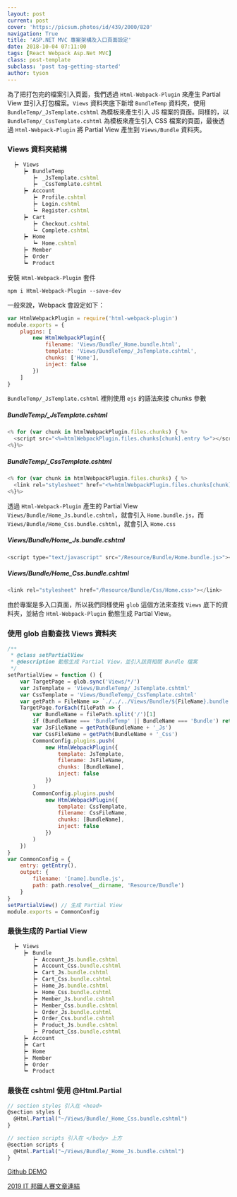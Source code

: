```yaml
---
layout: post
current: post
cover: 'https://picsum.photos/id/439/2000/820'
navigation: True
title: 'ASP.NET MVC 專案架構及入口頁面設定'
date: 2018-10-04 07:11:00
tags: [React Webpack Asp.Net MVC]
class: post-template
subclass: 'post tag-getting-started'
author: tyson
---
```


為了把打包完的檔案引入頁面，我們透過 `Html-Webpack-Plugin` 來產生 Partial View 並引入打包檔案。`Views` 資料夾底下新增 `BundleTemp` 資料夾，使用 `BundleTemp/_JsTemplate.cshtml` 為模板來產生引入 JS 檔案的頁面。同樣的，以 `BundleTemp/_CssTemplate.cshtml` 為模板來產生引入 CSS 檔案的頁面，最後透過 `Html-Webpack-Plugin` 將 Partial View 產生到 `Views/Bundle` 資料夾。

### Views 資料夾結構

```javascript
  ┝╸ Views
     ┝╸ BundleTemp
        ┝╸ _JsTemplate.cshtml
        ┝╸ _CssTemplate.cshtml
     ┝╸ Account
        ┝╸ Profile.cshtml
        ┝╸ Login.cshtml
        ┕╸ Register.cshtml
     ┝╸ Cart
        ┝╸ Checkout.cshtml
        ┕╸ Complete.cshtml
     ┝╸ Home
        ┕╸ Home.cshtml
     ┝╸ Member
     ┝╸ Order
     ┕╸ Product
```

安裝 `Html-Webpack-Plugin` 套件

```
npm i Html-Webpack-Plugin --save-dev
```

一般來說，Webpack 會設定如下：

```javascript
var HtmlWebpackPlugin = require('html-webpack-plugin')
module.exports = {
    plugins: [
        new HtmlWebpackPlugin({
            filename: 'Views/Bundle/_Home.bundle.html',
            template: 'Views/BundleTemp/_JsTemplate.cshtml',
            chunks: ['Home'],
            inject: false
        })
    ]
}
```

`BundleTemp/_JsTemplate.cshtml` 裡則使用 `ejs` 的語法來接 chunks 參數

##### BundleTemp/\_JsTemplate.cshtml

```javascript
<% for (var chunk in htmlWebpackPlugin.files.chunks) { %>
  <script src="<%=htmlWebpackPlugin.files.chunks[chunk].entry %>"></script>
<%}%>
```

##### BundleTemp/\_CssTemplate.cshtml

```javascript
<% for (var chunk in htmlWebpackPlugin.files.chunks) { %>
  <link rel="stylesheet" href="<%=htmlWebpackPlugin.files.chunks[chunk].css %>"></link>
<%}%>
```

透過 `Html-Webpack-Plugin` 產生的 Partial View `Views/Bundle/Home_Js.bundle.cshtml`，就會引入 `Home.bundle.js`，而 `Views/Bundle/Home_Css.bundle.cshtml`，就會引入 `Home.css`

##### Views/Bundle/Home_Js.bundle.cshtml

```javascript
<script type="text/javascript" src="/Resource/Bundle/Home.bundle.js>"></script>
```

##### Views/Bundle/Home_Css.bundle.cshtml

```javascript
<link rel="stylesheet" href="/Resource/Bundle/Css/Home.css>"></link>
```

由於專案是多入口頁面，所以我們同樣使用 `glob` 這個方法來查找 `Views` 底下的資料夾，並結合 `Html-Webpack-Plugin` 動態生成 Partial View。

### 使用 glob 自動查找 Views 資料夾

```javascript
/**
 * @class setPartialView
 * @description 動態生成 Partial View，並引入該頁相關 Bundle 檔案
 */
setPartialView = function () {
    var TargetPage = glob.sync('Views/*/')
    var JsTemplate = 'Views/BundleTemp/_JsTemplate.cshtml'
    var CssTemplate = 'Views/BundleTemp/_CssTemplate.cshtml'
    var getPath = FileName => `./../../Views/Bundle/${FileName}.bundle.cshtml`
    TargetPage.forEach(filePath => {
        var BundleName = filePath.split('/')[1]
        if (BundleName === 'BundleTemp' || BundleName === 'Bundle') return false
        var JsFileName = getPath(BundleName + '_Js')
        var CssFileName = getPath(BundleName + '_Css')
        CommonConfig.plugins.push(
            new HtmlWebpackPlugin({
                template: JsTemplate,
                filename: JsFileName,
                chunks: [BundleName],
                inject: false
            })
        )
        CommonConfig.plugins.push(
            new HtmlWebpackPlugin({
                template: CssTemplate,
                filename: CssFileName,
                chunks: [BundleName],
                inject: false
            })
        )
    })
}
var CommonConfig = {
    entry: getEntry(),
    output: {
        filename: '[name].bundle.js',
        path: path.resolve(__dirname, 'Resource/Bundle')
    }
}
setPartialView() // 生成 Partial View
module.exports = CommonConfig
```

### 最後生成的 Partial View

```javascript
  ┝╸ Views
     ┝╸ Bundle
        ┝╸ Account_Js.bundle.cshtml
        ┝╸ Account_Css.bundle.cshtml
        ┝╸ Cart_Js.bundle.cshtml
        ┝╸ Cart_Css.bundle.cshtml
        ┝╸ Home_Js.bundle.cshtml
        ┝╸ Home_Css.bundle.cshtml
        ┝╸ Member_Js.bundle.cshtml
        ┝╸ Member_Css.bundle.cshtml
        ┝╸ Order_Js.bundle.cshtml
        ┝╸ Order_Css.bundle.cshtml
        ┝╸ Product_Js.bundle.cshtml
        ┝╸ Product_Css.bundle.cshtml
     ┝╸ Account
     ┝╸ Cart
     ┝╸ Home
     ┝╸ Member
     ┝╸ Order
     ┕╸ Product
```

### 最後在 cshtml 使用 @Html.Partial

```javascript
// section styles 引入在 <head>
@section styles {
  @Html.Partial("~/Views/Bundle/_Home_Css.bundle.cshtml")
}

// section scripts 引入在 </body> 上方
@section scripts {
  @Html.Partial("~/Views/Bundle/_Home_Js.bundle.cshtml")
}
```

[Github DEMO](https://github.com/tyson711/Webpack-with-ASP.NET-MVC)

[2019 IT 邦鐵人賽文章連結](https://ithelp.ithome.com.tw/articles/10199438)
